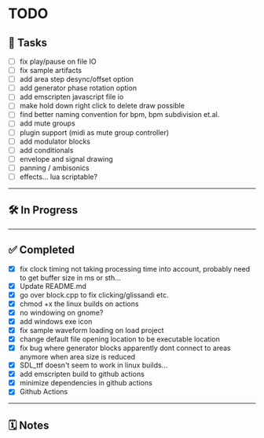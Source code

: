 # TODO

## 📝 Tasks

- [ ] fix play/pause on file IO
- [ ] fix sample artifacts
- [ ] add area step desync/offset option
- [ ] add generator phase rotation option
- [ ] add emscripten javascript file io
- [ ] make hold down right click to delete draw possible
- [ ] find better naming convention for bpm, bpm subdivision et.al.
- [ ] add mute groups
- [ ] plugin support (midi as mute group controller)
- [ ] add modulator blocks
- [ ] add conditionals
- [ ] envelope and signal drawing
- [ ] panning / ambisonics
- [ ] effects... lua scriptable?

---

## 🛠️ In Progress


---

## ✅ Completed

- [x] fix clock timing not taking processing time into account, probably need to get buffer size in ms or sth...
- [x] Update README.md
- [x] go over block.cpp to fix clicking/glissandi etc.
- [x] chmod +x the linux builds on actions
- [x] no windowing on gnome?
- [x] add windows exe icon
- [x] fix sample waveform loading on load project
- [x] change default file opening location to be executable location
- [x] fix bug where generator blocks apparently dont connect to areas anymore when area size is reduced
- [x] SDL_ttf doesn't seem to work in linux builds...
- [x] add emscripten build to github actions
- [x] minimize dependencies in github actions
- [x] Github Actions

---

## 🗓️ Notes
